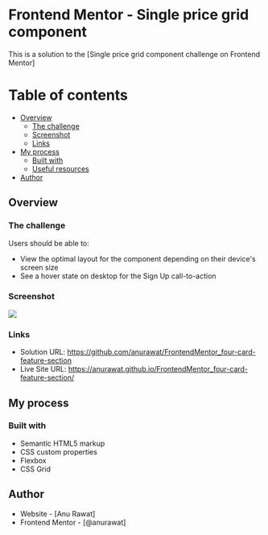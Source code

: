# Frontend Mentor - Single price grid component

This is a solution to the [Single price grid component challenge on Frontend Mentor]

# Table of contents

- [Overview](#overview)
  - [The challenge](#the-challenge)
  - [Screenshot](#screenshot)
  - [Links](#links)
- [My process](#my-process)
  - [Built with](#built-with)
  - [Useful resources](#useful-resources)
- [Author](#author)

## Overview

### The challenge

Users should be able to:

- View the optimal layout for the component depending on their device's screen size
- See a hover state on desktop for the Sign Up call-to-action

### Screenshot

![](./images/screenshot.jpg)


### Links

- Solution URL: https://github.com/anurawat/FrontendMentor_four-card-feature-section
- Live Site URL: https://anurawat.github.io/FrontendMentor_four-card-feature-section/
## My process

### Built with

- Semantic HTML5 markup
- CSS custom properties
- Flexbox
- CSS Grid

## Author

- Website - [Anu Rawat]
- Frontend Mentor - [@anurawat]
